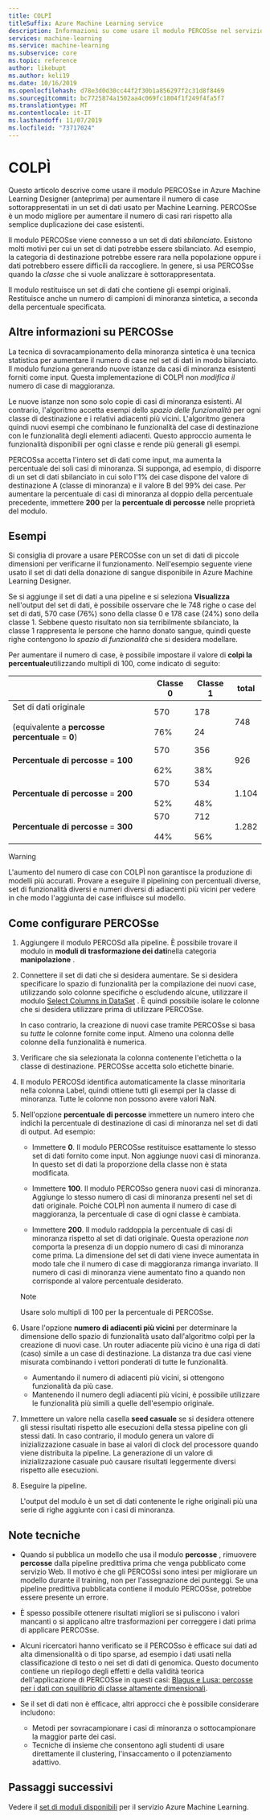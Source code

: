 ```yaml
---
title: COLPÌ
titleSuffix: Azure Machine Learning service
description: Informazioni su come usare il modulo PERCOSse nel servizio Azure Machine Learning per aumentare il numero di esempi a bassa incidenza in un set di dati usando il sovracampionamento.
services: machine-learning
ms.service: machine-learning
ms.subservice: core
ms.topic: reference
author: likebupt
ms.author: keli19
ms.date: 10/16/2019
ms.openlocfilehash: d78e3d0d30cc44f2f30b1a856297f2c31d8f8469
ms.sourcegitcommit: bc7725874a1502aa4c069fc1804f1f249f4fa5f7
ms.translationtype: MT
ms.contentlocale: it-IT
ms.lasthandoff: 11/07/2019
ms.locfileid: "73717024"
---
```

# <a name="smote"></a>COLPÌ

Questo articolo descrive come usare il modulo PERCOSse in Azure Machine Learning Designer (anteprima) per aumentare il numero di case sottorappresentati in un set di dati usato per Machine Learning. PERCOSse è un modo migliore per aumentare il numero di casi rari rispetto alla semplice duplicazione dei case esistenti.  

Il modulo PERCOSse viene connesso a un set di dati *sbilanciato*. Esistono molti motivi per cui un set di dati potrebbe essere sbilanciato. Ad esempio, la categoria di destinazione potrebbe essere rara nella popolazione oppure i dati potrebbero essere difficili da raccogliere. In genere, si usa PERCOSse quando la *classe* che si vuole analizzare è sottorappresentata. 
  
Il modulo restituisce un set di dati che contiene gli esempi originali. Restituisce anche un numero di campioni di minoranza sintetica, a seconda della percentuale specificata.  
  
## <a name="more-about-smote"></a>Altre informazioni su PERCOSse

La tecnica di sovracampionamento della minoranza sintetica è una tecnica statistica per aumentare il numero di case nel set di dati in modo bilanciato. Il modulo funziona generando nuove istanze da casi di minoranza esistenti forniti come input. Questa implementazione di COLPÌ non *modifica il* numero di case di maggioranza.

Le nuove istanze non sono solo copie di casi di minoranza esistenti. Al contrario, l'algoritmo accetta esempi dello *spazio delle funzionalità* per ogni classe di destinazione e i relativi adiacenti più vicini. L'algoritmo genera quindi nuovi esempi che combinano le funzionalità del case di destinazione con le funzionalità degli elementi adiacenti. Questo approccio aumenta le funzionalità disponibili per ogni classe e rende più generali gli esempi.
  
PERCOSsa accetta l'intero set di dati come input, ma aumenta la percentuale dei soli casi di minoranza. Si supponga, ad esempio, di disporre di un set di dati sbilanciato in cui solo l'1% dei case dispone del valore di destinazione A (classe di minoranza) e il valore B del 99% dei case. Per aumentare la percentuale di casi di minoranza al doppio della percentuale precedente, immettere **200** per la **percentuale di percosse** nelle proprietà del modulo.  
  
## <a name="examples"></a>Esempi  

Si consiglia di provare a usare PERCOSse con un set di dati di piccole dimensioni per verificarne il funzionamento. Nell'esempio seguente viene usato il set di dati della donazione di sangue disponibile in Azure Machine Learning Designer.
  
Se si aggiunge il set di dati a una pipeline e si seleziona **Visualizza** nell'output del set di dati, è possibile osservare che le 748 righe o case del set di dati, 570 case (76%) sono della classe 0 e 178 case (24%) sono della classe 1. Sebbene questo risultato non sia terribilmente sbilanciato, la classe 1 rappresenta le persone che hanno donato sangue, quindi queste righe contengono lo *spazio di funzionalità* che si desidera modellare.
 
Per aumentare il numero di case, è possibile impostare il valore di **colpì la percentuale**utilizzando multipli di 100, come indicato di seguito:

||Classe 0|Classe 1|total|  
|-|-------------|-------------|-----------|  
|Set di dati originale<br /><br /> (equivalente a **percosse percentuale** = **0**)|570<br /><br /> 76%|178<br /><br /> 24|748|  
|**Percentuale di percosse** = **100**|570<br /><br /> 62%|356<br /><br /> 38%|926|  
|**Percentuale di percosse** = **200**|570<br /><br /> 52%|534<br /><br /> 48%|1\.104|  
|**Percentuale di percosse** = **300**|570<br /><br /> 44%|712<br /><br /> 56%|1\.282|  
  
> [!WARNING]
> L'aumento del numero di case con COLPÌ non garantisce la produzione di modelli più accurati. Provare a eseguire il pipelining con percentuali diverse, set di funzionalità diversi e numeri diversi di adiacenti più vicini per vedere in che modo l'aggiunta dei case influisce sul modello.  
  
## <a name="how-to-configure-smote"></a>Come configurare PERCOSse
  
1.  Aggiungere il modulo PERCOSd alla pipeline. È possibile trovare il modulo in **moduli di trasformazione dei dati**nella categoria **manipolazione** .

2. Connettere il set di dati che si desidera aumentare. Se si desidera specificare lo spazio di funzionalità per la compilazione dei nuovi case, utilizzando solo colonne specifiche o escludendo alcune, utilizzare il modulo [Select Columns in DataSet](select-columns-in-dataset.md) . È quindi possibile isolare le colonne che si desidera utilizzare prima di utilizzare PERCOSse.
  
    In caso contrario, la creazione di nuovi case tramite PERCOSse si basa su *tutte* le colonne fornite come input. Almeno una colonna delle colonne della funzionalità è numerica.
  
3.  Verificare che sia selezionata la colonna contenente l'etichetta o la classe di destinazione. PERCOSse accetta solo etichette binarie.
  
4.  Il modulo PERCOSd identifica automaticamente la classe minoritaria nella colonna Label, quindi ottiene tutti gli esempi per la classe di minoranza. Tutte le colonne non possono avere valori NaN.
  
5.  Nell'opzione **percentuale di percosse** immettere un numero intero che indichi la percentuale di destinazione di casi di minoranza nel set di dati di output. Ad esempio:  
  
    - Immettere **0**. Il modulo PERCOSse restituisce esattamente lo stesso set di dati fornito come input. Non aggiunge nuovi casi di minoranza. In questo set di dati la proporzione della classe non è stata modificata.  
  
    - Immettere **100**. Il modulo PERCOSso genera nuovi casi di minoranza. Aggiunge lo stesso numero di casi di minoranza presenti nel set di dati originale. Poiché COLPÌ non aumenta il numero di case di maggioranza, la percentuale di case di ogni classe è cambiata.  
  
    - Immettere **200**. Il modulo raddoppia la percentuale di casi di minoranza rispetto al set di dati originale. Questa operazione *non* comporta la presenza di un doppio numero di casi di minoranza come prima. La dimensione del set di dati viene invece aumentata in modo tale che il numero di case di maggioranza rimanga invariato. Il numero di casi di minoranza viene aumentato fino a quando non corrisponde al valore percentuale desiderato.  
  
    > [!NOTE]
    > Usare solo multipli di 100 per la percentuale di PERCOSse.

6.  Usare l'opzione **numero di adiacenti più vicini** per determinare la dimensione dello spazio di funzionalità usato dall'algoritmo colpì per la creazione di nuovi case. Un router adiacente più vicino è una riga di dati (caso) simile a un case di destinazione. La distanza tra due casi viene misurata combinando i vettori ponderati di tutte le funzionalità.  
  
    + Aumentando il numero di adiacenti più vicini, si ottengono funzionalità da più case.
    + Mantenendo il numero degli adiacenti più vicini, è possibile utilizzare le funzionalità più simili a quelle dell'esempio originale.  
  
7. Immettere un valore nella casella **seed casuale** se si desidera ottenere gli stessi risultati rispetto alle esecuzioni della stessa pipeline con gli stessi dati. In caso contrario, il modulo genera un valore di inizializzazione casuale in base ai valori di clock del processore quando viene distribuita la pipeline. La generazione di un valore di inizializzazione casuale può causare risultati leggermente diversi rispetto alle esecuzioni.

8. Eseguire la pipeline.  
  
   L'output del modulo è un set di dati contenente le righe originali più una serie di righe aggiunte con i casi di minoranza.  

## <a name="technical-notes"></a>Note tecniche

+ Quando si pubblica un modello che usa il modulo **percosse** , rimuovere **percosse** dalla pipeline predittiva prima che venga pubblicato come servizio Web. Il motivo è che gli PERCOSsi sono intesi per migliorare un modello durante il training, non per l'assegnazione dei punteggi. Se una pipeline predittiva pubblicata contiene il modulo PERCOSse, potrebbe essere presente un errore.

+ È spesso possibile ottenere risultati migliori se si puliscono i valori mancanti o si applicano altre trasformazioni per correggere i dati prima di applicare PERCOSse. 

+ Alcuni ricercatori hanno verificato se il PERCOSso è efficace sui dati ad alta dimensionalità o di tipo sparse, ad esempio i dati usati nella classificazione di testo o nei set di dati di genomica. Questo documento contiene un riepilogo degli effetti e della validità teorica dell'applicazione di PERCOSse in questi casi: [Blagus e Lusa: percosse per i dati con squilibrio di classe altamente dimensionali](https://bmcbioinformatics.biomedcentral.com/articles/10.1186/1471-2105-14-106).

+ Se il set di dati non è efficace, altri approcci che è possibile considerare includono:
  + Metodi per sovracampionare i casi di minoranza o sottocampionare la maggior parte dei casi.
  + Tecniche di insieme che consentono agli studenti di usare direttamente il clustering, l'insaccamento o il potenziamento adattivo.


## <a name="next-steps"></a>Passaggi successivi

Vedere il [set di moduli disponibili](module-reference.md) per il servizio Azure Machine Learning. 

